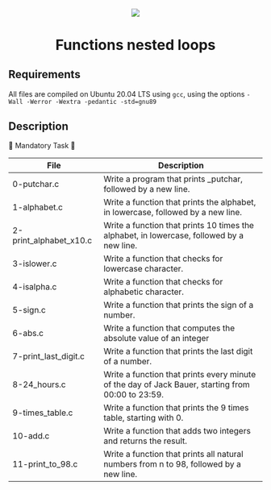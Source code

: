 <h4 align="center">
<div class=HeaderSticker>
<img src="https://media.giphy.com/media/WTjXuYA2y4o3UZly3W/giphy.gif"/>
</div>
<h1 align="center"> Functions nested loops </h1>
</h4>

## Requirements
All files are compiled on Ubuntu 20.04 LTS using `gcc`, using the options `-Wall -Werror -Wextra -pedantic -std=gnu89`

## Description

:purple_heart: Mandatory Task :purple_heart:

| File                   | Description                                                                                       |
|------------------------|---------------------------------------------------------------------------------------------------|
| 0-putchar.c            | Write a program that prints _putchar, followed by a new line.                                     |
| 1-alphabet.c           | Write a function that prints the alphabet, in lowercase, followed by a new line.                  |
| 2-print_alphabet_x10.c | Write a function that prints 10 times the alphabet, in lowercase, followed by a new line.         |
| 3-islower.c            | Write a function that checks for lowercase character.                                             |
| 4-isalpha.c            | Write a function that checks for alphabetic character.                                            |
| 5-sign.c               | Write a function that prints the sign of a number.                                                |
| 6-abs.c                | Write a function that computes the absolute value of an integer                                   |
| 7-print_last_digit.c   | Write a function that prints the last digit of a number.                                          |
| 8-24_hours.c           | Write a function that prints every minute of the day of Jack Bauer, starting from 00:00 to 23:59. |
| 9-times_table.c        | Write a function that prints the 9 times table, starting with 0.                                  |
| 10-add.c               | Write a function that adds two integers and returns the result.|
| 11-print_to_98.c       | Write a function that prints all natural numbers from n to 98, followed by a new line.
